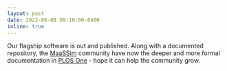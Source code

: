 ```yaml
---
layout: post
date: 2022-06-08 09:10:00-0400
inline: true
---
```


Our flagship software is out and published. Along with a documented repository, the [MaaSSim](https://github.com/RafalKucharskiPK/MaaSSim) community have now the deeper and more formal documentation in [PLOS One](https://journals.plos.org/plosone/article?id=10.1371/journal.pone.0269682) - hope it can help the community grow. 
